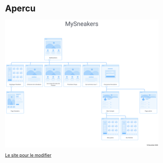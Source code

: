 # Apercu

![](sitemap/MySneakers.svg)

[Le site pour le modifier](https://app.flowmapp.com/projects/174475/sitemap/)